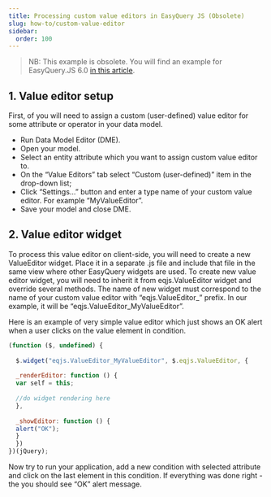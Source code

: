 ```yaml
---
title: Processing custom value editors in EasyQuery JS (Obsolete)
slug: how-to/custom-value-editor
sidebar:
  order: 100
---
```


> NB: This example is obsolete. You will find an example for EasyQuery.JS 6.0 [in this article](///easyquery/docs/how-to/processing-custom-value-editors-in-easyquery-js).

## 1. Value editor setup

First, of you will need to assign a custom (user-defined) value editor for some attribute or operator in your data model.

* Run Data Model Editor (DME).
* Open your model.
* Select an entity attribute which you want to assign custom value editor to.
* On the “Value Editors” tab select “Custom (user-defined)” item in the drop-down list;
* Click “Settings…” button and enter a type name of your custom value editor. For example “MyValueEditor”.
* Save your model and close DME.

## 2. Value editor widget

To process this value editor on client-side, you will need to create a new ValueEditor widget. Place it in a separate .js file and include that file in the same view where other EasyQuery widgets are used. To create new value editor widget, you will need to inherit it from eqjs.ValueEditor widget and override several methods. The name of new widget must correspond to the name of your custom value editor with “eqjs.ValueEditor_” prefix. In our example, it will be “eqjs.ValueEditor_MyValueEditor”.

Here is an example of very simple value editor which just shows an OK alert when a user clicks on the value element in condition. 

```js
(function ($, undefined) {
 
  $.widget("eqjs.ValueEditor_MyValueEditor", $.eqjs.ValueEditor, {
 
  _renderEditor: function () {
  var self = this;
 
  //do widget rendering here
  },
 
  _showEditor: function () {
  alert("OK");
  }
  })
})(jQuery);
```
Now try to run your application, add a new condition with selected attribute and click on the last element in this condition. If everything was done right - the you should see “OK” alert message.
